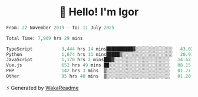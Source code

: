 <h1 align="center">👋 Hello! I'm Igor</h1>

<!--START_SECTION:waka-->

```python
From: 22 November 2019 - To: 11 July 2025

Total Time: 7,909 hrs 29 mins

TypeScript           3,444 hrs 14 mins██████████▓░░░░░░░░░░░░░░   43.02 %
Python               1,674 hrs 11 mins█████▒░░░░░░░░░░░░░░░░░░░   20.91 %
JavaScript           1,170 hrs 2 mins███▓░░░░░░░░░░░░░░░░░░░░░   14.62 %
Vue.js               652 hrs 49 mins ██░░░░░░░░░░░░░░░░░░░░░░░   08.15 %
PHP                  142 hrs 3 mins  ▒░░░░░░░░░░░░░░░░░░░░░░░░   01.77 %
Other                95 hrs 48 mins  ▒░░░░░░░░░░░░░░░░░░░░░░░░   01.20 %
```

<!--END_SECTION:waka-->

⚡ Generated by [WakaReadme](https://github.com/athul/waka-readme)
